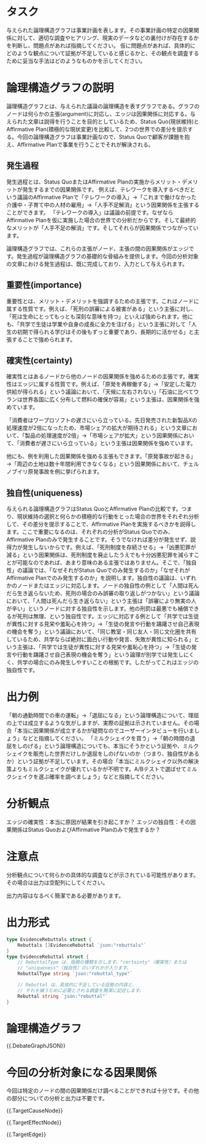 # タスク
与えられた論理構造グラフは事業計画を表します。その事業計画の特定の因果関係に対して、適切な調査やヒアリング、現実のデータなどの裏付けが存在するかを判断し、問題点があれば指摘してください。
仮に問題点があれば、具体的にどのような観点について証拠が不足していると感じるかと、その観点を調査するために妥当な手法はどのようなものかを示してください。

# 論理構造グラフの説明
論理構造グラフとは、与えられた議論の論理構造を表すグラフである。グラフのノードは何らかの主張(argument)に対応し、エッジは因果関係に対応する。与えられた文章は説得を行うことを目的としているため、Status Quo(現状維持)とAffirmative Plan(積極的な現状変更)を比較して、2つの世界での差分を提示する。今回の論理構造グラフは事業計画なので、Status Quoで顧客が課題を抱え、Affirmative Planで事業を行うことでそれが解決される。

## 発生過程
発生過程とは、Status QuoまたはAffirmative Planの実施からメリット・デメリットが発生するまでの因果関係です。
例えば、テレワークを導入するべきだという議論のAffirmative Planで「テレワークの導入」→「これまで働けなかった介護中・子育て中の人材の雇用」→「人手不足解消」という因果関係を主張することができます。
「テレワークの導入」は議論の前提です。なぜならAffirmative Planを仮に実施した場合の世界での分析だからです。そして最終的なメリットが「人手不足の解消」です。そしてそれらが因果関係でつながっています。

論理構造グラフでは、これらの主張がノード、主張の間の因果関係がエッジです。発生過程が論理構造グラフの基礎的な骨組みを提供します。今回の分析対象の文章における発生過程は、既に完成しており、入力として与えられます。

## 重要性(importance)

重要性とは、メリット・デメリットを強調するための主張です。これはノードに属する性質です。例えば、「死刑の誤審による被害がある」という主張に対し、「死は生命にとってもっとも深刻な意味を持つ」といえば強められます。他にも、「共学で生徒は学業や自身の成長に全力を注げる」という主張に対して「人生の初期で得られる学びはその後もずっと重要であり、長期的に活かせる」と主張することで強められます。

## 確実性(certainty)

確実性とはあるノードから他のノードの因果関係を強めるための主張です。確実性はエッジに属する性質です。例えば、「原発を再稼働する」→「安定した電力供給が得られる」という議論において、「天候に左右されない」「石油に比べてウランは世界各国に広く分布して燃料の確保が容易」という主張は、因果関係を強めています。

「消費者はワープロソフトの遅さにいら立っている。先日発売された新製品Xの処理速度が2倍になったため、市場シェアの拡大が期待される」という文章において、「製品の処理速度が2倍」→「市場シェアが拡大」という因果関係において、「消費者が遅さにいら立っている」という主張は因果関係を強めています。

他にも、例を利用した因果関係を強める主張もできます。「原発事故が起きる」→「周辺の土地は数十年間利用できなくなる」という因果関係において、チェルノブイリ原発事故を例に挙げられます。

## 独自性(uniqueness)

与えられる論理構造グラフはStatus QuoとAffirmative Planの比較です。つまり、現状維持の選択と何らかの積極的な行動をとった場合の世界をそれぞれ分析して、その差分を提示することで、Affirmative Planを実施するべきかを説得します。ここで重要になるのは、それぞれの分析がStatus Quoでのみ、Affirmative Planのみで発生することです。そうでなければ差分が発生せず、説得力が発生しないからです。例えば、「死刑制度を存続させる」→「凶悪犯罪が減る」という因果関係は、死刑制度を廃止したうえでも十分凶悪犯罪を減らすことが可能なのであれば、あまり意味のある主張ではありません。そこで、「独自性」の議論では、「なぜそれがStatus Quoでのみ発生するのか」「なぜそれがAffirmative Planでのみ発生するのか」を説明します。独自性の議論は、いずれかのノードまたはエッジに対応します。ノードの独自性の例として「人間は死んだら生き返らないため、死刑の場合のみ誤審の取り返しがつかない」という議論において、「人間は死んだら生き返らない」という主張は「誤審により無実の人が辛い」というノードに対する独自性を示します。他の刑罰は最悪でも補償できるが死刑は無理、という独自性です。エッジに対応する例として「共学では生徒が異性に対する見栄や羞恥心を持つ」→「生徒の発言や行動を躊躇させ自己表現の機会を奪う」という議論において、「同じ教室・同じ友人・同じ文化圏を共有しているため、共学ならば絶対に面白い行動や発言、失敗が異性に知られる」という主張は、「共学では生徒が異性に対する見栄や羞恥心を持つ」→「生徒の発言や行動を躊躇させ自己表現の機会を奪う」という論理が別学では発生しにくく、共学の場合にのみ発生しやすいことの根拠です。したがってこれはエッジの独自性です。 


# 出力例
「朝の通勤時間での車の運転」→「退屈になる」という論理構造について、理屈の上では成立するような気がしますが、実際の証拠は示されていません。その場合「本当に因果関係が成立するかが疑問なのでユーザーインタビューを行いましょう」などと指摘してください。
「ミルクシェイクを買う」→「朝の時間の退屈をしのげる」という論理構造についても、本当にそうかという証拠や、ミルクシェイクを販売した世界だけしか退屈をしのげないのか（つまり、独自性があるか）という証拠が不足しています。その場合「本当にミルクシェイク以外の解決策よりもミルクシェイクが優れているかが不明です。A/Bテストで選ばせてミルクシェイクを選ぶ確率を調べましょう」などと指摘してください。

# 分析観点
エッジの確実性：本当に原因が結果を引き起こすか？
エッジの独自性：その因果関係はStatus QuoおよびAffirmative Planのみで発生するか？

# 注意点
分析観点について何らかの具体的な調査などが示されている可能性があります。その場合は出力は空配列にしてください。

出力内容はなるべく簡潔である必要があります。

# 出力形式
```go
type EvidenceRebuttals struct {
	Rebuttals []EvidenceRebuttal `json:"rebuttals"`
}
type EvidenceRebuttal struct {
	// RebuttalType は、指摘の種類を示します。"certainty"（確実性）または
	// "uniqueness"（独自性）のいずれかが入ります。
	RebuttalType string `json:"rebuttal_type"`

	// Rebuttal は、具体的に不足している証拠の内容と、
	// それを補うために必要とされる調査を簡潔に記述します。
	Rebuttal string `json:"rebuttal"`
}
```

# 論理構造グラフ

{{.DebateGraphJSON}}

# 今回の分析対象になる因果関係
今回は特定のノードの間の因果関係だけ調べることができれば十分です。その他の部分についての分析と出力は不要です。

{{.TargetCauseNode}}

{{.TargetEffectNode}}

{{.TargetEdge}}